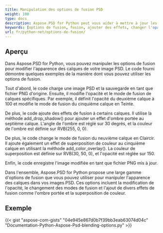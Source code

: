 ```yaml
---
title: Manipulation des options de fusion PSD
weight: 100
type: docs
description: Aspose.PSD for Python peut vous aider à mettre à jour les options de fusion avec un code simple.
keywords: [options de fusion, fusion, ajouter des effets, changer l'opacité, changer la couleur de l'ombre, ajouter une ombre, api psd, python, exemple de code]
url: fr/python-net/options-de-fusion/
---
```


## **Aperçu**
Dans Aspose.PSD for Python, vous pouvez manipuler les options de fusion pour modifier l'apparence des calques de votre image PSD. Le code fourni démontre quelques exemples de la manière dont vous pouvez utiliser les options de fusion.

Tout d'abord, le code charge une image PSD et la sauvegarde en tant que fichier PNG d'origine. Ensuite, il modifie l'opacité et le mode de fusion de calques spécifiques. Par exemple, il définit l'opacité du deuxième calque à 100 et modifie le mode de fusion du cinquième calque en Teinte.

De plus, le code ajoute des effets de fusion à certains calques. Il utilise la méthode add_drop_shadow() pour ajouter un effet d'ombre portée au septième calque. L'angle de l'ombre est réglé sur 30 degrés, et la couleur de l'ombre est définie sur RVB(255, 0, 0).

De plus, le code change le mode de fusion du neuvième calque en Claircir. Il ajoute également un effet de superposition de couleur au cinquième calque en utilisant la méthode add_color_overlay(). La couleur de superposition est définie sur RVB(30, 50, 0), et l'opacité est réglée sur 150.

Enfin, le code enregistre l'image modifiée en tant que fichier PNG mis à jour.

Dans l'ensemble, Aspose.PSD for Python propose une large gamme d'options de fusion que vous pouvez utiliser pour manipuler l'apparence des calques dans vos images PSD. Ces options incluent la modification de l'opacité, le changement des modes de fusion et l'ajout de divers effets de fusion comme l'ombre portée et la superposition de couleur.

## **Exemple**
{{< gist "aspose-com-gists" "04e945e867d0b7f39bb3eab63074d04c" "Documentation-Python-Aspose-Psd-blending-options.py" >}}
